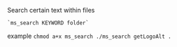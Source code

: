 Search certain text within files 

	`ms_search KEYWORD folder`


example 
	```
	chmod a+x ms_search
	./ms_search getLogoAlt .
	```
